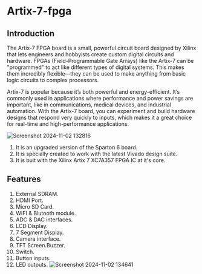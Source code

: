 # Artix-7-fpga

## Introduction
The Artix-7 FPGA board is a small, powerful circuit board designed by Xilinx that lets engineers and hobbyists create custom digital circuits and hardware. FPGAs (Field-Programmable Gate Arrays) like the Artix-7 can be "programmed" to act like different types of digital systems. This makes them incredibly flexible—they can be used to make anything from basic logic circuits to complex processors.

Artix-7 is popular because it’s both powerful and energy-efficient. It’s commonly used in applications where performance and power savings are important, like in communications, medical devices, and industrial automation. With the Artix-7 board, you can experiment and build hardware designs that respond very quickly to inputs, which makes it a great choice for real-time and high-performance applications.

![Screenshot 2024-11-02 132816](https://github.com/user-attachments/assets/3f6f7734-8ba1-48c2-acf3-aea5d1c523ba)

1. It is an upgraded version of the  Sparton 6 board.
2. It is specially created to work with the latest Vivado design suite.
3. It is buit with the Xilinx Artix 7 XC7A357 FPGA IC at it's core.

## Features
1. External SDRAM.
2. HDMI Port.
3. Micro SD Card.
4. WIFI & Blutooth module.
5. ADC & DAC interfaces.
6. LCD Display.
7. 7 Segment Display.
8. Camera interface.
9. TFT Screen.Buzzer.
10. Switch.
11. Button inputs.
12. LED outputs.
![Screenshot 2024-11-02 134641](https://github.com/user-attachments/assets/c40614db-9e2d-46b0-abad-58550ab86ece)

